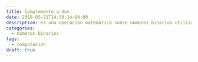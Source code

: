 ```yaml
---
title: Complemento a dos
date: 2018-05-21T14:39:14-04:00
description: Es una operación matemática sobre números binarios utilizada mayormente para la representación de números enteros en las computadoras.
categories:
  - números-binarios
tags:
  - computación
draft: true
---
```


